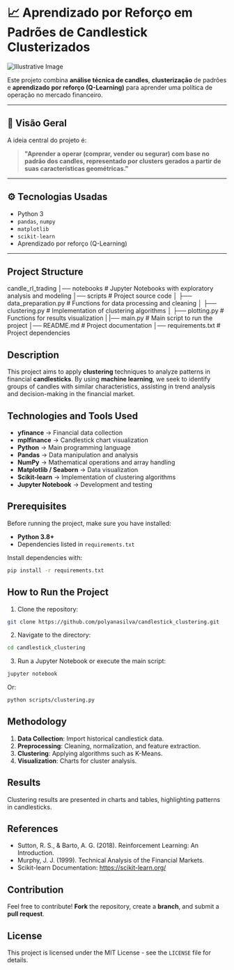 # 📈 Aprendizado por Reforço em Padrões de Candlestick Clusterizados
![Illustrative Image](/outputs/rl_actions_plot.png)

Este projeto combina **análise técnica de candles**, **clusterização** de padrões e **aprendizado por reforço (Q-Learning)** para aprender uma política de operação no mercado financeiro.

---

## 🧠 Visão Geral

A ideia central do projeto é:

> **"Aprender a operar (comprar, vender ou segurar) com base no padrão dos candles, representado por clusters gerados a partir de suas características geométricas."**

---

## ⚙️ Tecnologias Usadas

- Python 3
- `pandas`, `numpy`
- `matplotlib`
- `scikit-learn`
- Aprendizado por reforço (Q-Learning)

---

## Project Structure
candle_rl_trading
│── notebooks           # Jupyter Notebooks with exploratory analysis and modeling
│── scripts                 # Project source code
│   ├── data_preparation.py   # Functions for data processing and cleaning
│   ├── clustering.py      # Implementation of clustering algorithms
│   ├── plotting.py   # Functions for results visualization
|   |── main.py             # Main script to run the project
│── README.md              # Project documentation
│── requirements.txt       # Project dependencies




## Description
This project aims to apply **clustering** techniques to analyze patterns in financial **candlesticks**. By using **machine learning**, we seek to identify groups of candles with similar characteristics, assisting in trend analysis and decision-making in the financial market.

## Technologies and Tools Used
- **yfinance** → Financial data collection
- **mplfinance** → Candlestick chart visualization
- **Python** → Main programming language
- **Pandas** → Data manipulation and analysis
- **NumPy** → Mathematical operations and array handling
- **Matplotlib / Seaborn** → Data visualization
- **Scikit-learn** → Implementation of clustering algorithms
- **Jupyter Notebook** → Development and testing




## Prerequisites
Before running the project, make sure you have installed:
- **Python 3.8+**
- Dependencies listed in `requirements.txt`

Install dependencies with:
```bash
pip install -r requirements.txt
```

## How to Run the Project
1. Clone the repository:
```bash
git clone https://github.com/polyanasilva/candlestick_clustering.git
```
2. Navigate to the directory:
```bash
cd candlestick_clustering
```
3. Run a Jupyter Notebook or execute the main script:
```bash
jupyter notebook
```
Or:
```bash
python scripts/clustering.py
```

## Methodology
1. **Data Collection**: Import historical candlestick data.
2. **Preprocessing**: Cleaning, normalization, and feature extraction.
3. **Clustering**: Applying algorithms such as K-Means.
5. **Visualization**: Charts for cluster analysis.

## Results
Clustering results are presented in charts and tables, highlighting patterns in candlesticks.

## References
- Sutton, R. S., & Barto, A. G. (2018). Reinforcement Learning: An Introduction.
- Murphy, J. J. (1999). Technical Analysis of the Financial Markets.
- Scikit-learn Documentation: https://scikit-learn.org/

## Contribution
Feel free to contribute! **Fork** the repository, create a **branch**, and submit a **pull request**.

## License
This project is licensed under the MIT License - see the `LICENSE` file for details.
